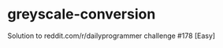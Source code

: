 greyscale-conversion
====================

Solution to reddit.com/r/dailyprogrammer challenge #178 [Easy]
